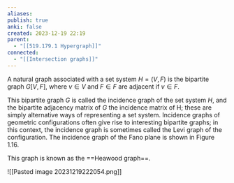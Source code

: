 ```yaml
---
aliases: 
publish: true
anki: false
created: 2023-12-19 22:19
parent:
  - "[[519.179.1 Hypergraph]]"
connected:
  - "[[Intersection graphs]]"
---
```


A natural graph associated with a set system $H = (V,F)$ is the bipartite graph $G[V,F]$, where $v ∈ V$ and $F ∈ F$ are adjacent if $v ∈ F$. 

This bipartite graph $G$ is called the incidence graph of the set system $H$, and the bipartite adjacency matrix of $G$ the incidence matrix of H; these are simply alternative ways of representing a set system. Incidence graphs of geometric configurations often give rise to interesting bipartite graphs; in this context, the incidence graph is sometimes called the Levi graph of the configuration. The incidence graph of the Fano plane is shown in Figure 1.16. 

This graph is known as the ==Heawood graph==.

![[Pasted image 20231219222054.png]]














